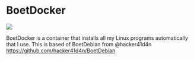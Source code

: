 # BoetDocker

<a href="url"><img src="https://img.shields.io/github/license/bringeroffires/BoetDocker"></a>


BoetDocker is a container that installs all my Linux programs automatically that I use.
This is based of BoetDebian from @hacker41d4n <link> https://github.com/hacker41d4n/BoetDebian </link>
